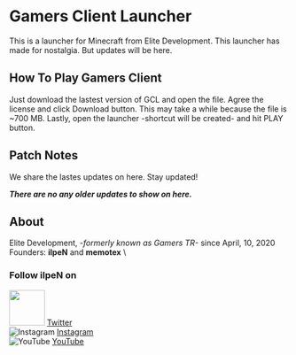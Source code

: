 # Gamers Client Launcher
This is a launcher for Minecraft from Elite Development. This launcher has made for nostalgia. But updates will be here.

## How To Play Gamers Client
Just download the lastest version of GCL and open the file. Agree the license and click Download button. This may take a while because the file is ~700 MB. Lastly, open the launcher -shortcut will be created- and hit PLAY button.

## Patch Notes
We share the lastes updates on here. Stay updated!

**_There are no any older updates to show on here._**

## About
Elite Development, _-formerly known as Gamers TR-_ since April, 10, 2020 \
Founders: **ilpeN** and **memotex** \

### Follow ilpeN on

<img src="https://help.twitter.com/content/dam/help-twitter/brand/logo.png" width="64" height="64"> [Twitter](https://twitter.com/ilpenwastaken) \
![Instagram](https://assets.stickpng.com/thumbs/580b57fcd9996e24bc43c521.png) [Instagram](https://instagram.com/ilpenwastaken) \
![YouTube](https://www.freeiconspng.com/thumbs/youtube-logo-png/hd-youtube-logo-png-transparent-background-20.png) [YouTube](https://youtube.com/@ilpeNwastaken)

